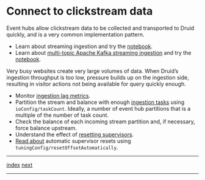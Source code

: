 # Connect to clickstream data

Event hubs allow clickstream data to be collected and transported to Druid quickly, and is a very common implementation pattern.

* Learn about streaming ingestion and try the [notebook](../../02-ingestion/01-streaming-from-kafka.ipynb).
* Learn about [multi-topic Apache Kafka streaming ingestion](https://druid.apache.org/docs/latest/ingestion/kafka-ingestion#ingest-from-multiple-topics) and try the [notebook](../../02-ingestion/11-stream-from-multiple-topics.ipynb).

Very busy websites create very large volumes of data. When Druid’s ingestion throughput is too low, pressure builds up on the ingestion side, resulting in visitor actions not being available for query quickly enough.

* Monitor [ingestion lag metrics](https://druid.apache.org/docs/latest/operations/metrics/#ingestion-metrics).
* Partition the stream and balance with enough [ingestion tasks](https://druid.apache.org/docs/latest/ingestion/supervisor#io-configuration) using `ioConfig/taskCount`. Ideally, a number of event hub partitions that is a multiple of the number of task count.
* Check the balance of each incoming stream partition and, if necessary, force balance upstream.
* Understand the effect of [resetting supervisors](https://druid.apache.org/docs/latest/api-reference/supervisor-api#reset-a-supervisor).
* [Read about](https://druid.apache.org/docs/latest/ingestion/supervisor#tuning-configuration) automatic supervisor resets using `tuningConfig/resetOffsetAutomatically`.

---

[index](README.md) [next](02-transform.md) 

---